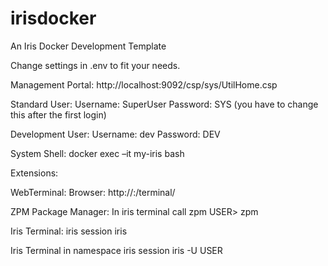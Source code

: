 # irisdocker
An Iris Docker Development Template

Change settings in .env to fit your needs.

Management Portal:
http://localhost:9092/csp/sys/UtilHome.csp

Standard User:
Username: SuperUser
Password: SYS
(you have to change this after the first login)

Development User:
Username: dev
Password: DEV

System Shell:
docker exec –it my-iris bash

Extensions:

WebTerminal:
Browser: http://<host>:<port>/terminal/

ZPM Package Manager:
In iris terminal call zpm
USER> zpm 

Iris Terminal:
iris session iris

Iris Terminal in namespace
iris session iris -U USER


